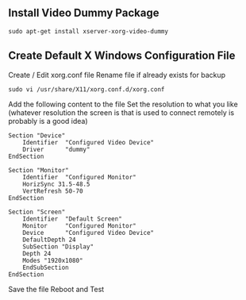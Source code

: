 ## Install Video Dummy Package

```
sudo apt-get install xserver-xorg-video-dummy
```

## Create Default X Windows Configuration File

Create / Edit xorg.conf file
Rename file if already exists for backup

```
sudo vi /usr/share/X11/xorg.conf.d/xorg.conf
```

Add the following content to the file
Set the resolution to what you like (whatever resolution the screen is that is used to connect remotely is probably is a good idea)

```
Section "Device"
    Identifier  "Configured Video Device"
    Driver      "dummy"
EndSection

Section "Monitor"
    Identifier  "Configured Monitor"
    HorizSync 31.5-48.5
    VertRefresh 50-70
EndSection

Section "Screen"
    Identifier  "Default Screen"
    Monitor     "Configured Monitor"
    Device      "Configured Video Device"
    DefaultDepth 24
    SubSection "Display"
    Depth 24
    Modes "1920x1080"
    EndSubSection
EndSection
```

Save the file
Reboot and Test

